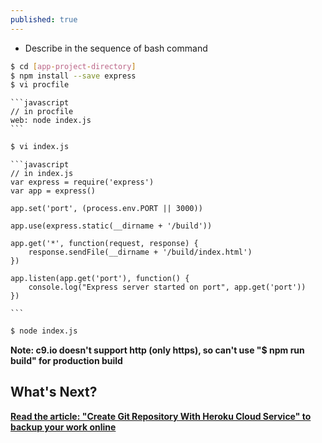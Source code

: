 ```yaml
---
published: true
---
```


* Describe in the sequence of bash command

```bash
$ cd [app-project-directory]
$ npm install --save express
$ vi procfile
```
	```javascript
	// in procfile
	web: node index.js
	```


```sh
$ vi index.js 
```
 
	```javascript
	// in index.js
	var express = require('express')
	var app = express()

	app.set('port', (process.env.PORT || 3000))

	app.use(express.static(__dirname + '/build'))

	app.get('*', function(request, response) {
		response.sendFile(__dirname + '/build/index.html')	
	})

	app.listen(app.get('port'), function() {
		console.log("Express server started on port", app.get('port'))
	})

	```



```bash
$ node index.js
```


**Note: c9.io doesn't support http (only https), so can't use "$ npm run build" for production build**


## What's Next?
**[Read the article: "Create Git Repository With Heroku Cloud Service" to backup your work online](https://mania7539.github.io/articles/create-git-repository-with-heroku-cloud-service.html)**
